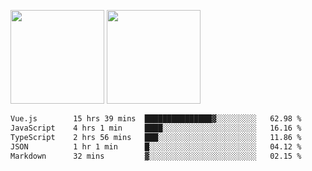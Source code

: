 <img src="https://github-readme-stats.vercel.app/api?username=Dream4ever&count_private=true&show_icons=true&theme=tokyonight" height="150" /> <img src="https://github-readme-stats.vercel.app/api/top-langs/?username=Dream4ever&count_private=true&show_icons=true&theme=tokyonight&langs_count=5&layout=compact" height="150" />

<!--START_SECTION:waka-->

```txt
Vue.js        15 hrs 39 mins  ███████████████▓░░░░░░░░░   62.98 %
JavaScript    4 hrs 1 min     ████░░░░░░░░░░░░░░░░░░░░░   16.16 %
TypeScript    2 hrs 56 mins   ███░░░░░░░░░░░░░░░░░░░░░░   11.86 %
JSON          1 hr 1 min      █░░░░░░░░░░░░░░░░░░░░░░░░   04.12 %
Markdown      32 mins         ▓░░░░░░░░░░░░░░░░░░░░░░░░   02.15 %
```

<!--END_SECTION:waka-->
